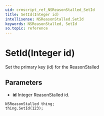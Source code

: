 ```yaml
---
uid: crmscript_ref_NSReasonStalled_SetId
title: SetId(Integer id)
intellisense: NSReasonStalled.SetId
keywords: NSReasonStalled, SetId
so.topic: reference
---
```


# SetId(Integer id)

Set the primary key (id) for the ReasonStalled

## Parameters

* **id** Integer ReasonStalled id.

```crmscript
NSReasonStalled thing;
thing.SetId(123);
```

